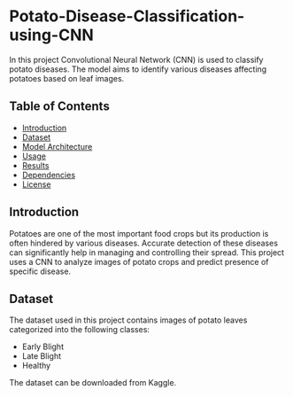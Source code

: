 # Potato-Disease-Classification-using-CNN

In this project Convolutional Neural Network (CNN) is used to classify potato diseases. The model aims to identify various diseases affecting potatoes based on leaf images.

## Table of Contents
- [Introduction](#introduction)
- [Dataset](#dataset)
- [Model Architecture](#model-architecture)
- [Usage](#usage)
- [Results](#results)
- [Dependencies](#dependencies)
- [License](#license)

## Introduction

Potatoes are one of the most important food crops but its production is often hindered by various diseases. Accurate detection of these diseases can significantly help in managing and controlling their spread. This project uses a CNN to analyze images of potato crops and predict presence of specific disease.

## Dataset

The dataset used in this project contains images of potato leaves categorized into the following classes:
- Early Blight
- Late Blight
- Healthy

The dataset can be downloaded from Kaggle.




